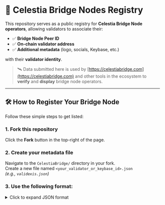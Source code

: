 # 🌉 Celestia Bridge Nodes Registry

This repository serves as a public registry for **Celestia Bridge Node operators**, allowing validators to associate their:

- ✅ **Bridge Node Peer ID**
- ✅ **On-chain validator address**
- ✅ **Additional metadata** (logo, socials, Keybase, etc.)

with their **validator identity**.

> 🛰️ Data submitted here is used by [https://celestiabridge.com](https://celestiabridge.com) and other tools in the ecosystem to **verify** and **display** bridge node operators.

---

## 🛠 How to Register Your Bridge Node

Follow these simple steps to get listed:

### 1. Fork this repository  
Click the **Fork** button in the top-right of the page.

### 2. Create your metadata file  
Navigate to the `CelestiaBridge/` directory in your fork.  
Create a new file named `<your_validator_or_keybase_id>.json`  
_(e.g., `validexis.json`)_

### 3. Use the following format:

<details>
<summary>Click to expand JSON format</summary>

```json
{
  "keybaseIdentity": "DD010D13A474ACA3",
  "name": "Validexis",
  "website": "https://validexis.com",
  "email": "info@validexis.com",
  "validatorAddress": "celestiavaloper1abc123...",
  "bridgeNodeID": "12D3KooWQqwe12345abc...",
  "logo": "https://validexis.com/logo.png",
  "telegram": "validexis",
  "twitter": "validexis",
  "github": "validexisinfra",
  "description": "Validator and infra provider for Celestia and other Cosmos-based networks"
}
</details>

> 📌 **Note:** Please use **direct URLs** to PNG or SVG logos.  
> 🧾 **Keep the description under 300 characters.**

---

## 🔍 How to Find Your Bridge Node Peer ID

Run this command on your Celestia bridge node:

```bash
celestia p2p info --node.store ~/.celestia-bridge-mocha-4/

Copy the **Peer ID** from the output and paste it into the `bridgeNodeID` field of your JSON file.

---

## 📤 Submission Process

1. Commit your `.json` file to your fork  
2. Open a **Pull Request (PR)** to this repository  
3. Once reviewed and merged, your metadata will be picked up automatically by [https://celestiabridge.com](https://celestiabridge.com) and similar tools

---

## ✅ Example

See [`bridge_nodes/validexis.json`](./bridge_nodes/validexis.json) for a real-world example.

---

## 📬 Contact

If you have any questions or need help:

- Telegram: [@validexis](https://t.me/validexis)
- GitHub: [https://github.com/validexisinfra](https://github.com/validexisinfra)

